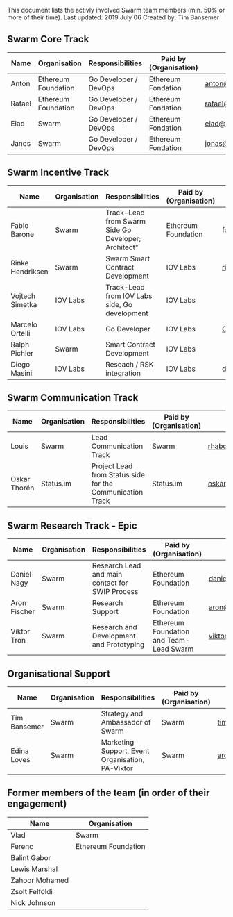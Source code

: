 This document lists the activly involved Swarm team members (min. 50% or more of their time). 
Last updated: 2019 July 06 Created by: Tim Bansemer

## Swarm Core Track	

| Name | Organisation | Responsibilities | Paid by (Organisation) | Contact |
|------|--------------|------------------|-------------------------|---------|
|Anton | Ethereum Foundation | Go Developer / DevOps | Ethereum Fondation | anton@ethswarm.org |
|Rafael | Ethereum Foundation | Go Developer / DevOps | Ethereum Fondation | rafael@ethswarm.org |
|Elad| Swarm | Go Developer / DevOps | Ethereum Fondation | elad@ethswarm.org |
|Janos| Swarm | Go Developer / DevOps | Ethereum Fondation | jonas@ethswarm.org | 

## Swarm Incentive Track	

| Name | Organisation | Responsibilities | Paid by (Organisation) | Contact |
|------|--------------|------------------|------------------------|---------|
|Fabio Barone|Swarm|Track-Lead from Swarm Side Go Developer; Architect"|Ethereum Foundation|fabio@ethswarm.org|
|Rinke Hendriksen|Swarm |	Swarm	Smart Contract Development|IOV Labs|rinke@ethswarm.org|
|Vojtech Simetka|IOV Labs|Track-Lead from IOV Labs side, Go development|IOV Labs|
|Marcelo Ortelli|IOV Labs|Go Developer|IOV Labs|Ortellimarcelo@gmail.com||
|Ralph Pichler|Swarm |	Smart Contract Development|IOV Labs|
|Diego Masini|IOV Labs | Reseach / RSK integration|IOV Labs|dmasini@iovlabs.org|

## Swarm Communication Track

| Name | Organisation | Responsibilities | Paid by (Organisation) | Contact |
|------|--------------|------------------|------------------------|---------|
|Louis |Swarm |Lead Communication Track|Swarm|rhabdo@ethswarm.org|
|Oskar Thorén |Status.im |Project Lead from Status side for the Communication Track|Status.im|oskar@status.im|

## Swarm Research Track - Epic

| Name | Organisation |  Responsibilities | Paid by (Organisation) | Contact |
|------|--------------|------------------|------------------------|---------|
| Daniel Nagy |  Swarm  | Research Lead and main contact for SWIP Process | Ethereum Foundation | daniel@ethereum.org |
| Aron Fischer | Swarm | Research Support | Ethereum Foundation | aron@ethereum.org |
| Viktor Tron | Swarm | Research and Development and Prototyping | Ethereum Foundation and Team-Lead Swarm | viktor@ethswarm.org |

## Organisational Support

| Name | Organisation | Responsibilities | Paid by (Organisation) | Contact |
|------|--------------|------------------|------------------------|---------|
| Tim Bansemer |  Swarm  | Strategy and Ambassador of Swarm |  Swarm | tim@ethswarm.org |
| Edina Loves | Swarm | Marketing Support, Event Organisation, PA-Viktor |Swarm | aron@ethereum.org |

## Former members of the team (in order of their engagement)
| Name | Organisation |
|------|--------------|
| Vlad | Swarm |
| Ferenc | Ethereum Foundation |
| Balint Gabor | |
| Lewis Marshal | |
| Zahoor Mohamed | |
| Zsolt Felföldi | |
| Nick Johnson | | @Arachnid |

